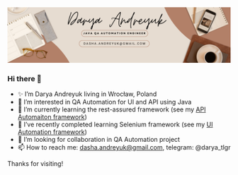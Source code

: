 <img src="White Minimalist Corporate Personal Profile LinkedIn Banner.png">

### Hi there 👋
- ✨ I’m Darya Andreyuk living in Wrocław, Poland
- 👀 I’m interested in QA Automation for UI and API using Java
- 🌱 I’m currently learning the rest-assured framework (see my [API Automaiton framework](https://github.com/DaryaAndreyuk/PetStoreAPITesting))
- 🌱 I’ve recently completed learning Selenium framework (see my [UI Automation framework](https://github.com/DaryaAndreyuk/music-quiz-automation))
- 💞️ I’m looking for collaboration in QA Automation project
- 📫 How to reach me: dasha.andreyuk@gmail.com, telegram: @darya_tlgr

Thanks for visiting!

<!---
😄 Pronouns: she, her
⚡ Fun fact: I love music quizes and creative writing

<!---
DaryaAndreyuk/DaryaAndreyuk is a ✨ special ✨ repository because its `README.md` (this file) appears on your GitHub profile.
You can click the Preview link to take a look at your changes.
--->
